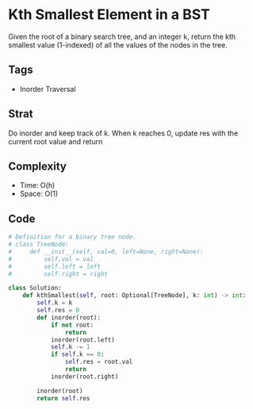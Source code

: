 # Kth Smallest Element in a BST
Given the root of a binary search tree, and an integer k, return the kth smallest value (1-indexed) of all the values of the nodes in the tree.

## Tags
- Inorder Traversal

## Strat
Do inorder and keep track of k. When k reaches 0, update res with the current root value and return

## Complexity

- Time: O(h)
- Space: O(1)

## Code

```python
# Definition for a binary tree node.
# class TreeNode:
#     def __init__(self, val=0, left=None, right=None):
#         self.val = val
#         self.left = left
#         self.right = right

class Solution:
    def kthSmallest(self, root: Optional[TreeNode], k: int) -> int:
        self.k = k
        self.res = 0
        def inorder(root):
            if not root:
                return
            inorder(root.left)
            self.k -= 1
            if self.k == 0:
                self.res = root.val
                return
            inorder(root.right)

        inorder(root)
        return self.res
```